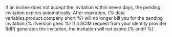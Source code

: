 If an invitee does not accept the invitation within seven days, the pending invitation expires automatically. After expiration, {% data variables.product.company_short %} will no longer bill you for the pending invitation.{% ifversion ghec %} If a SCIM request from your identity provider (IdP) generates the invitation, the invitation will not expire.{% endif %}
